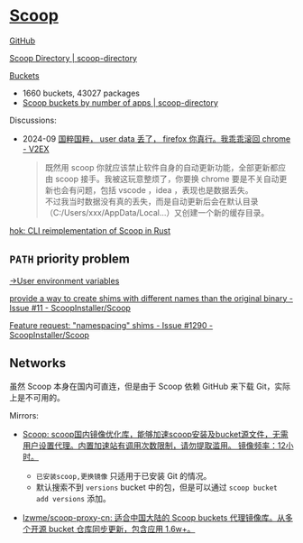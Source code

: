 # [Scoop](https://scoop.sh/)
[GitHub](https://github.com/ScoopInstaller/Scoop)

[Scoop Directory | scoop-directory](https://rasa.github.io/scoop-directory/)

[Buckets](https://scoop.sh/#/buckets)
- 1660 buckets, 43027 packages
- [Scoop buckets by number of apps | scoop-directory](https://rasa.github.io/scoop-directory/by-apps)

Discussions:
- 2024-09 [国粹国粹， user data 丢了， firefox 你真行。我乖乖滚回 chrome - V2EX](https://www.v2ex.com/t/1074017)

  > 既然用 scoop 你就应该禁止软件自身的自动更新功能，全部更新都应由 scoop 接手。我被这玩意整烦了，你要换 chrome 要是不关自动更新也会有问题，包括 vscode ，idea ，表现也是数据丢失。  
  > 不过我当时数据没有真的丢失，而是自动更新后会在默认目录（C:/Users/xxx/AppData/Local...）又创建一个新的缓存目录。

[hok: CLI reimplementation of Scoop in Rust](https://github.com/chawyehsu/hok)

## `PATH` priority problem
[→User environment variables](../../../Kernel/Processes/Environment%20Variables.md#user-environment-variables)

[provide a way to create shims with different names than the original binary - Issue #11 - ScoopInstaller/Scoop](https://github.com/ScoopInstaller/Scoop/issues/11)

[Feature request: "namespacing" shims - Issue #1290 - ScoopInstaller/Scoop](https://github.com/ScoopInstaller/Scoop/issues/1290)

## Networks
虽然 Scoop 本身在国内可直连，但是由于 Scoop 依赖 GitHub 来下载 Git，实际上是不可用的。

Mirrors:
- [Scoop: scoop国内镜像优化库，能够加速scoop安装及bucket源文件，无需用户设置代理。内置加速站有调用次数限制，请勿提取滥用。 镜像频率：12小时。](https://gitee.com/scoop-installer/scoop)
  - `已安装scoop,更换镜像` 只适用于已安装 Git 的情况。
  - 默认搜索不到 `versions` bucket 中的包，但是可以通过 `scoop bucket add versions` 添加。

- [lzwme/scoop-proxy-cn: 适合中国大陆的 Scoop buckets 代理镜像库。从多个开源 bucket 仓库同步更新，包含应用 1.6w+。](https://github.com/lzwme/scoop-proxy-cn)